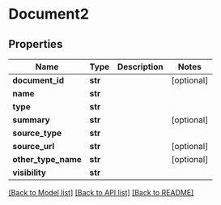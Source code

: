 # Document2

## Properties
Name | Type | Description | Notes
------------ | ------------- | ------------- | -------------
**document_id** | **str** |  | [optional] 
**name** | **str** |  | 
**type** | **str** |  | 
**summary** | **str** |  | [optional] 
**source_type** | **str** |  | 
**source_url** | **str** |  | [optional] 
**other_type_name** | **str** |  | [optional] 
**visibility** | **str** |  | 

[[Back to Model list]](../README.md#documentation-for-models) [[Back to API list]](../README.md#documentation-for-api-endpoints) [[Back to README]](../README.md)


